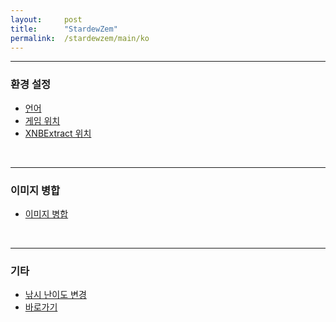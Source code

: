 ```yaml
---
layout:     post
title:      "StardewZem"
permalink:  /stardewzem/main/ko
---
```


---
### **환경 설정**

* [언어](/stardewzem/config/language/ko)
* [게임 위치](/stardewzem/config/game_path/ko)
* [XNBExtract 위치](/stardewzem/config/xnb_extract_path/ko)

<br/>

---
### **이미지 병합**

* [이미지 병합](/stardewzem/image_weaver/image_weaver/ko)

<br/>

---
### **기타**

* [낚시 난이도 변경](/stardewzem/misc/fish_difficulty/ko)
* [바로가기](/stardewzem/misc/shortcuts/ko)

<br/>
